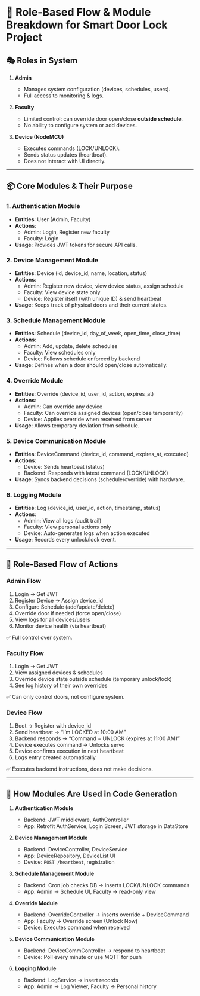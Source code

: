 # 🔑 Role-Based Flow & Module Breakdown for Smart Door Lock Project

## 🎭 Roles in System
1. **Admin**
   - Manages system configuration (devices, schedules, users).
   - Full access to monitoring & logs.

2. **Faculty**
   - Limited control: can override door open/close **outside schedule**.
   - No ability to configure system or add devices.

3. **Device (NodeMCU)**
   - Executes commands (LOCK/UNLOCK).
   - Sends status updates (heartbeat).
   - Does not interact with UI directly.

---

## 📦 Core Modules & Their Purpose

### 1. **Authentication Module**
- **Entities**: User (Admin, Faculty)  
- **Actions**:  
  - Admin: Login, Register new faculty  
  - Faculty: Login  
- **Usage**: Provides JWT tokens for secure API calls.  

### 2. **Device Management Module**
- **Entities**: Device (id, device_id, name, location, status)  
- **Actions**:  
  - Admin: Register new device, view device status, assign schedule  
  - Faculty: View device state only  
  - Device: Register itself (with unique ID) & send heartbeat  
- **Usage**: Keeps track of physical doors and their current states.  

### 3. **Schedule Management Module**
- **Entities**: Schedule (device_id, day_of_week, open_time, close_time)  
- **Actions**:  
  - Admin: Add, update, delete schedules  
  - Faculty: View schedules only  
  - Device: Follows schedule enforced by backend  
- **Usage**: Defines when a door should open/close automatically.  

### 4. **Override Module**
- **Entities**: Override (device_id, user_id, action, expires_at)  
- **Actions**:  
  - Admin: Can override any device  
  - Faculty: Can override assigned devices (open/close temporarily)  
  - Device: Applies override when received from server  
- **Usage**: Allows temporary deviation from schedule.  

### 5. **Device Communication Module**
- **Entities**: DeviceCommand (device_id, command, expires_at, executed)  
- **Actions**:  
  - Device: Sends heartbeat (status)  
  - Backend: Responds with latest command (LOCK/UNLOCK)  
- **Usage**: Syncs backend decisions (schedule/override) with hardware.  

### 6. **Logging Module**
- **Entities**: Log (device_id, user_id, action, timestamp, status)  
- **Actions**:  
  - Admin: View all logs (audit trail)  
  - Faculty: View personal actions only  
  - Device: Auto-generates logs when action executed  
- **Usage**: Records every unlock/lock event.  

---

## 🔄 Role-Based Flow of Actions

### **Admin Flow**
1. Login → Get JWT  
2. Register Device → Assign device_id  
3. Configure Schedule (add/update/delete)  
4. Override door if needed (force open/close)  
5. View logs for all devices/users  
6. Monitor device health (via heartbeat)  

✅ Full control over system.  

### **Faculty Flow**
1. Login → Get JWT  
2. View assigned devices & schedules  
3. Override device state outside schedule (temporary unlock/lock)  
4. See log history of their own overrides  

✅ Can only control doors, not configure system.  

### **Device Flow**
1. Boot → Register with device_id  
2. Send heartbeat → “I’m LOCKED at 10:00 AM”  
3. Backend responds → “Command = UNLOCK (expires at 11:00 AM)”  
4. Device executes command → Unlocks servo  
5. Device confirms execution in next heartbeat  
6. Logs entry created automatically  

✅ Executes backend instructions, does not make decisions.  

---

## 📐 How Modules Are Used in Code Generation

1. **Authentication Module**  
   - Backend: JWT middleware, AuthController  
   - App: Retrofit AuthService, Login Screen, JWT storage in DataStore  

2. **Device Management Module**  
   - Backend: DeviceController, DeviceService  
   - App: DeviceRepository, DeviceList UI  
   - Device: `POST /heartbeat`, registration  

3. **Schedule Management Module**  
   - Backend: Cron job checks DB → inserts LOCK/UNLOCK commands  
   - App: Admin → Schedule UI, Faculty → read-only view  

4. **Override Module**  
   - Backend: OverrideController → inserts override + DeviceCommand  
   - App: Faculty → Override screen (Unlock Now)  
   - Device: Executes command when received  

5. **Device Communication Module**  
   - Backend: DeviceCommController → respond to heartbeat  
   - Device: Poll every minute or use MQTT for push  

6. **Logging Module**  
   - Backend: LogService → insert records  
   - App: Admin → Log Viewer, Faculty → Personal history  
